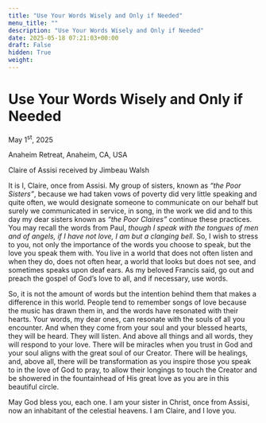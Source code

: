 ```yaml
---
title: "Use Your Words Wisely and Only if Needed"
menu_title: ""
description: "Use Your Words Wisely and Only if Needed"
date: 2025-05-18 07:21:03+00:00
draft: False
hidden: True
weight:
---
```

# Use Your Words Wisely and Only if Needed

May 1<sup>st</sup>, 2025

Anaheim Retreat, Anaheim, CA, USA

Claire of Assisi received by Jimbeau Walsh

It is I, Claire, once from Assisi. My group of sisters, known as *“the Poor Sisters”*, because we had taken vows of poverty did very little speaking and quite often, we would designate someone to communicate on our behalf but surely we communicated in service, in song, in the work we did and to this day my dear sisters known as *“the Poor Claires”* continue these practices. You may recall the words from Paul, *though I speak with the tongues of men and of angels, if I have not love, I am but a clanging bell*. So, I wish to stress to you, not only the importance of the words you choose to speak, but the love you speak them with. You live in a world that does not often listen and when they do, does not often hear, a world that looks but does not see, and sometimes speaks upon deaf ears. As my beloved Francis said, go out and preach the gospel of God’s love to all, and if necessary, use words.

So, it is not the amount of words but the intention behind them that makes a difference in this world. People tend to remember songs of love because the music has drawn them in, and the words have resonated with their hearts. Your words, my dear ones, can resonate with the souls of all you encounter. And when they come from your soul and your blessed hearts, they will be heard. They will listen. And above all things and all words, they will respond to your love. There will be miracles when you trust in God and your soul aligns with the great soul of our Creator. There will be healings, and, above all, there will be transformation as you inspire those you speak to in the love of God to pray, to allow their longings to touch the Creator and be showered in the fountainhead of His great love as you are in this beautiful circle.

May God bless you, each one. I am your sister in Christ, once from Assisi, now an inhabitant of the celestial heavens. I am Claire, and I love you.
